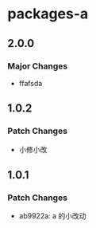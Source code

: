 # packages-a

## 2.0.0

### Major Changes

- ffafsda

## 1.0.2

### Patch Changes

- 小修小改

## 1.0.1

### Patch Changes

- ab9922a: a 的小改动
